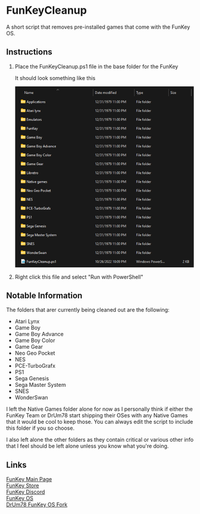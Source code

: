 # FunKeyCleanup

 A short script that removes pre-installed games that come with the FunKey OS.

 ## Instructions

 1. Place the FunKeyCleanup.ps1 file in the base folder for the FunKey

    It should look something like this

    ![](Images/FunKeyRootFolder.png)

 2. Right click this file and select "Run with PowerShell"

 ## Notable Information

 The folders that arer currently being cleaned out are the following:

 - Atari Lynx
 - Game Boy
 - Game Boy Advance
 - Game Boy Color
 - Game Gear
 - Neo Geo Pocket
 - NES
 - PCE-TurboGrafx
 - PS1
 - Sega Genesis
 - Sega Master System
 - SNES
 - WonderSwan

 I left the Native Games folder alone for now as I personally think if either the FunKey Team or DrUm78 start shipping their OSes with any Native Games that it would be cool to keep those. You can always edit the script to include this folder if you so choose.

 I also left alone the other folders as they contain critical or various other info that I feel should be left alone unless you know what you're doing.

 ## Links

 [FunKey Main Page](https://www.funkey-project.com/)  
 [FunKey Store](https://funkey-project.myshopify.com/collections/frontpage)  
 [FunKey Discord](https://discord.com/invite/u84XEhqzJF)  
 [FunKey OS](https://github.com/FunKey-Project/FunKey-OS)  
 [DrUm78 FunKey OS Fork](https://github.com/DrUm78/FunKey-OS/releases)  
